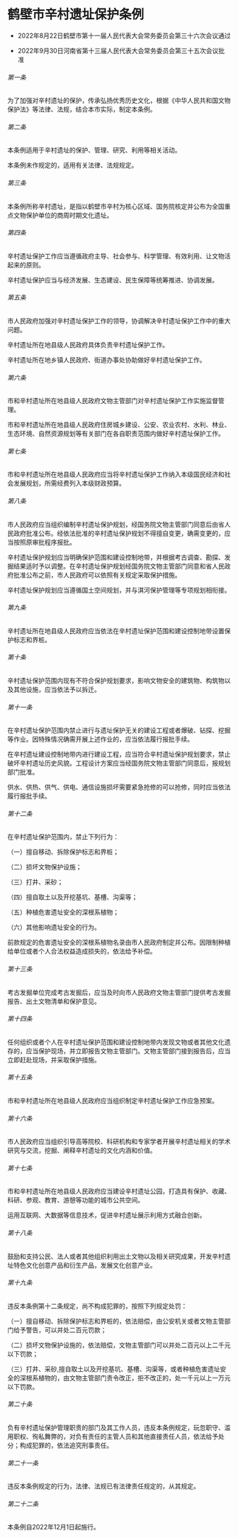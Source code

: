 # 鹤壁市辛村遗址保护条例

- 2022年8月22日鹤壁市第十一届人民代表大会常务委员会第三十六次会议通过

- 2022年9月30日河南省第十三届人民代表大会常务委员会第三十五次会议批准

<!-- INFO END -->

###### 第一条

为了加强对辛村遗址的保护，传承弘扬优秀历史文化，根据《中华人民共和国文物保护法》等法律、法规，结合本市实际，制定本条例。

###### 第二条

本条例适用于辛村遗址的保护、管理、研究、利用等相关活动。

本条例未作规定的，适用有关法律、法规规定。

###### 第三条

本条例所称辛村遗址，是指以鹤壁市辛村为核心区域、国务院核定并公布为全国重点文物保护单位的商周时期文化遗址。

###### 第四条

辛村遗址保护工作应当遵循政府主导、社会参与、科学管理、有效利用、让文物活起来的原则。

辛村遗址保护应当与经济发展、生态建设、民生保障等统筹推进、协调发展。

###### 第五条

市人民政府加强对辛村遗址保护工作的领导，协调解决辛村遗址保护工作中的重大问题。

辛村遗址所在地县级人民政府具体负责辛村遗址保护工作。

辛村遗址所在地乡镇人民政府、街道办事处协助做好辛村遗址保护工作。

###### 第六条

市和辛村遗址所在地县级人民政府文物主管部门对辛村遗址保护工作实施监督管理。

市和辛村遗址所在地县级人民政府住房城乡建设、公安、农业农村、水利、林业、生态环境、自然资源规划等有关部门在各自职责范围内做好辛村遗址保护工作。

###### 第七条

市和辛村遗址所在地县级人民政府应当将辛村遗址保护工作纳入本级国民经济和社会发展规划，所需经费列入本级财政预算。

###### 第八条

市人民政府应当组织编制辛村遗址保护规划，经国务院文物主管部门同意后由省人民政府批准公布。经依法批准的辛村遗址保护规划不得擅自变更，确需变更的，应当按照原审批程序报批。

辛村遗址保护规划应当明确保护范围和建设控制地带，并根据考古调查、勘探、发掘结果适时予以调整。在辛村遗址保护规划经国务院文物主管部门同意和省人民政府批准公布之前，市人民政府可以依照有关规定采取保护措施。

辛村遗址保护规划应当遵循国土空间规划，并与淇河保护管理等专项规划相衔接。

###### 第九条

辛村遗址所在地县级人民政府应当依法在辛村遗址保护范围和建设控制地带设置保护标志和界桩。

###### 第十条

辛村遗址保护范围内现有不符合保护规划要求，影响文物安全的建筑物、构筑物以及其他设施，应当依法予以拆迁。

###### 第十一条

在辛村遗址保护范围内禁止进行与遗址保护无关的建设工程或者爆破、钻探、挖掘等作业。因特殊情况确需开展上述作业的，应当依法履行报批手续。

在辛村遗址建设控制地带内进行建设工程，应当符合辛村遗址保护规划要求，禁止破坏辛村遗址历史风貌。工程设计方案应当经国务院文物主管部门同意后，报规划部门批准。

供水、供热、供气、供电、通信设施损坏需要紧急抢修的可以抢修，同时应当依法履行报批手续。

###### 第十二条

在辛村遗址保护范围内，禁止下列行为：

（一）擅自移动、拆除保护标志和界桩；

（二）损坏文物保护设施；

（三）打井、采砂；

（四）擅自取土以及开挖基坑、基槽、沟渠等；

（五）种植危害遗址安全的深根系植物；

（六）其他影响遗址安全的行为。

前款规定的危害遗址安全的深根系植物名录由市人民政府制定并公布。因限制种植给单位或者个人合法权益造成损失的，依法给予补偿。

###### 第十三条

考古发掘单位完成考古发掘后，应当及时向市人民政府文物主管部门提供考古发掘报告、出土文物清单和保护意见。

###### 第十四条

任何组织或者个人在辛村遗址保护范围和建设控制地带内发现文物或者其他文化遗存的，应当保护现场，并立即报告文物主管部门。文物主管部门接到报告后，应当立即赶赴现场，并采取保护措施。

###### 第十五条

市和辛村遗址所在地县级人民政府应当组织制定辛村遗址保护工作应急预案。

###### 第十六条

市人民政府应当组织引导高等院校、科研机构和专家学者开展辛村遗址相关的学术研究与交流，挖掘、阐释辛村遗址的文化内涵和价值。

###### 第十七条

市和辛村遗址所在地县级人民政府应当建设辛村遗址公园，打造具有保护、收藏、科研、参观、教育、游憩等功能的城市公共空间。

运用互联网、大数据等信息技术，促进辛村遗址展示利用方式融合创新。

###### 第十八条

鼓励和支持公民、法人或者其他组织利用出土文物以及相关研究成果，开发辛村遗址特色文化创意产品和衍生产品，发展文化创意产业。

###### 第十九条

违反本条例第十二条规定，尚不构成犯罪的，按照下列规定处罚：

（一）擅自移动、拆除保护标志和界桩的，依法赔偿，由公安机关或者文物主管部门给予警告，可以并处二百元罚款；

（二）损坏文物保护设施的，依法赔偿，文物主管部门可以并处二百元以上二千元以下罚款；

（三）打井、采砂,擅自取土以及开挖基坑、基槽、沟渠等，或者种植危害遗址安全的深根系植物的，由文物主管部门责令改正，拒不改正的，处一千元以上一万元以下罚款。

###### 第二十条

负有辛村遗址保护管理职责的部门及其工作人员，违反本条例规定，玩忽职守、滥用职权、徇私舞弊的，对负有责任的主管人员和其他直接责任人员，依法给予处分；构成犯罪的，依法追究刑事责任。

###### 第二十一条

违反本条例规定的行为，法律、法规已有法律责任规定的，从其规定。

###### 第二十二条

本条例自2022年12月1日起施行。
